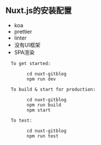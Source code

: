 ## Nuxt.js的安装配置

* koa
* prettier
* linter
* 没有UI框架
* SPA渲染

```
  To get started:

        cd nuxt-gitblog
        npm run dev

  To build & start for production:

        cd nuxt-gitblog
        npm run build
        npm start

  To test:

        cd nuxt-gitblog
        npm run test
```

